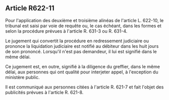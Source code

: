 Article R622-11
----
Pour l'application des deuxième et troisième alinéas de l'article L. 622-10, le
tribunal est saisi par voie de requête ou, le cas échéant, dans les formes et
selon la procédure prévues à l'article R. 631-3 ou R. 631-4.

Le jugement qui convertit la procédure en redressement judiciaire ou prononce la
liquidation judiciaire est notifié au débiteur dans les huit jours de son
prononcé. Lorsqu'il n'est pas demandeur, il lui est signifié dans le même délai.

Ce jugement est, en outre, signifié à la diligence du greffier, dans le même
délai, aux personnes qui ont qualité pour interjeter appel, à l'exception du
ministère public.

Il est communiqué aux personnes citées à l'article R. 621-7 et fait l'objet des
publicités prévues à l'article R. 621-8.
